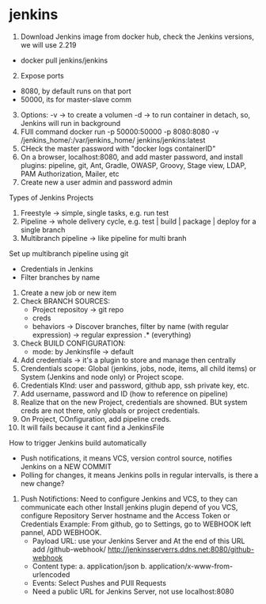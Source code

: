 # jenkins
1. Download Jenkins image from docker hub, check the Jenkins versions, we will use 2.219    
- docker pull jenkins/jenkins
2. Expose ports
- 8080, by default runs on that port
- 50000, its for master-slave comm
3. Options:
-v -> to create a volumen
-d -> to run container in detach, so, Jenkins will run in background
4. FUll command
docker run -p 50000:50000 -p 8080:8080 -v /jenkins_home/:/var/jenkins_home/ jenkins/jenkins:latest
5. CHeck the master password with "docker logs containerID"
6. On a browser, localhost:8080, and add master password, and install plugins: pipeline, git, Ant, Gradle, OWASP, Groovy, Stage view, LDAP, PAM Authorization, Mailer, etc
7. Create new a user admin and password admin


Types of Jenkins Projects
1. Freestyle -> simple, single tasks, e.g. run test
2. Pipeline -> whole delivery cycle, e.g. test | build | package | deploy for a single branch
3. Multibranch pipeline -> like pipeline for multi branh

Set up multibranch pipeline using git
- Credentials in Jenkins
- Filter branches by name
1. Create a new job or new item
2. Check BRANCH SOURCES:
    - Project repositoy -> git repo
    - creds
    - behaviors -> Discover branches, filter by name (with regular expression) -> regular expression .* (everything)
3. Check BUILD CONFIGURATION:
    - mode: by Jenkinsfile -> default
4. Add credentials -> it's a plugin to store and manage then centrally
5. Crendentials scope: Global (jenkins, jobs, node, items, all child items) or System (Jenkins and node only) or Project scope.
6. Credentials KInd: user and password, github app, ssh private key, etc.
7. Add username, password and ID (how to reference on pipeline)
8. Realize that on the new Project, credentials are showned. BUt system creds are not there, only globals or project credentials.
9. On Project, COnfiguration, add pipeline creds.
10. It will fails because it cant find a JenkinsFile

How to trigger Jenkins build automatically
- Push notifications, it means VCS, version control source, notifies Jenkins on a NEW COMMIT
- Polling for changes, it means Jenkins polls in regular intervalls, is there a new change?

1. Push Notifictions:
Need to configure Jenkins and VCS, to they can communicate each other
Install jenkins plugin depend of you VCS, configure Repository Server hostname and the Access Token or Credentials
Example:
    From github, go to Settings, go to WEBHOOK left pannel, ADD WEBHOOK.
    - Payload URL: use your Jenkins Server and At the end of this URL add /github-webhook/
    http://jenkinsserverrs.ddns.net:8080/github-webhook
    - Content type: a. application/json
                    b. application/x-www-from-urlencoded
    - Events: Select Pushes and PUll Requests
    - Need a public URL for Jenkins Server, not use localhost:8080